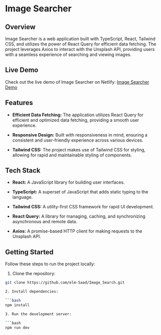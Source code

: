 # Image Searcher

## Overview

Image Searcher is a web application built with TypeScript, React, Tailwind CSS, and utilizes the power of React Query for efficient data fetching. The project leverages Axios to interact with the Unsplash API, providing users with a seamless experience of searching and viewing images.

## Live Demo

Check out the live demo of Image Searcher on Netlify: [Image Searcher Demo](https://saad-elm-image-search.netlify.app)

## Features

- **Efficient Data Fetching:** The application utilizes React Query for efficient and optimized data fetching, providing a smooth user experience.

- **Responsive Design:** Built with responsiveness in mind, ensuring a consistent and user-friendly experience across various devices.

- **Tailwind CSS:** The project makes use of Tailwind CSS for styling, allowing for rapid and maintainable styling of components.

## Tech Stack

- **React:** A JavaScript library for building user interfaces.

- **TypeScript:** A superset of JavaScript that adds static typing to the language.

- **Tailwind CSS:** A utility-first CSS framework for rapid UI development.

- **React Query:** A library for managing, caching, and synchronizing asynchronous and remote data.

- **Axios:** A promise-based HTTP client for making requests to the Unsplash API.

## Getting Started

Follow these steps to run the project locally:

1. Clone the repository:

  ```bash
  git clone https://github.com/elm-Saad/Image_Search.git

2. Install dependencies:

  ```bash
  npm install

3. Run the development server:

  ```bash
  npm run dev


